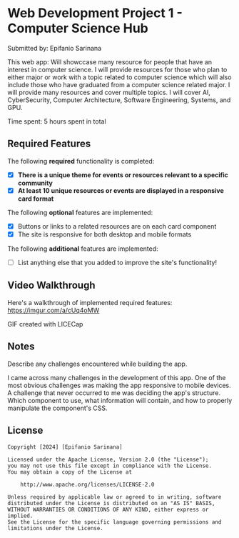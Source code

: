 # Web Development Project 1 - Computer Science Hub

Submitted by: Epifanio Sarinana

This web app: Will showccase many resource for people that have an interest in computer science. I will provide resources for those who plan to either major or work with a topic related to computer science which will also include those who have graduated from a computer science related major. I will
provide many resources and cover multiple topics. I will cover AI, CyberSecurity, Computer Architecture, Software Engineering, Systems, and GPU. 

Time spent: 5 hours spent in total

## Required Features

The following **required** functionality is completed:

- [x] **There is a unique theme for events or resources relevant to a specific community**
- [x] **At least 10 unique resources or events are displayed in a responsive card format**

The following **optional** features are implemented:

- [x] Buttons or links to a related resources are on each card component
- [x] The site is responsive for both desktop and mobile formats

The following **additional** features are implemented:

* [ ] List anything else that you added to improve the site's functionality!

## Video Walkthrough

Here's a walkthrough of implemented required features:
https://imgur.com/a/cUq4oMW

<!-- Replace this with whatever GIF tool you used! -->
GIF created with LICECap
## Notes

Describe any challenges encountered while building the app.

I came across many challenges in the development of this app. One of the most obvious challenges was making the app responsive to mobile devices. A challenge that never occurred to me was deciding the app's structure. Which component to use, what information will contain, and how to properly manipulate the component's CSS. 

## License

    Copyright [2024] [Epifanio Sarinana]

    Licensed under the Apache License, Version 2.0 (the "License");
    you may not use this file except in compliance with the License.
    You may obtain a copy of the License at

        http://www.apache.org/licenses/LICENSE-2.0

    Unless required by applicable law or agreed to in writing, software
    distributed under the License is distributed on an "AS IS" BASIS,
    WITHOUT WARRANTIES OR CONDITIONS OF ANY KIND, either express or implied.
    See the License for the specific language governing permissions and
    limitations under the License.